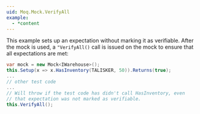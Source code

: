 ```yaml
---
uid: Moq.Mock.VerifyAll
example:
  - *content
---
```

This example sets up an expectation without marking it as verifiable. After
the mock is used, a `"VerifyAll()` call is issued on the mock
to ensure that all expectations are met:

```csharp
var mock = new Mock<IWarehouse>();
this.Setup(x => x.HasInventory(TALISKER, 50)).Returns(true);
...
// other test code
...
// Will throw if the test code has didn't call HasInventory, even
// that expectation was not marked as verifiable.
this.VerifyAll();
```

